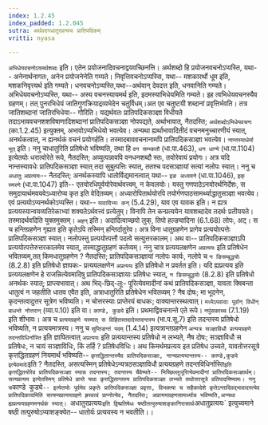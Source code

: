 ```yaml
---
index: 1.2.45
index_padded: 1.2.045
sutra: अर्थवदगधातुरप्रत्ययः प्रातिपदिकम्
vritti: nyasa

---
```

`अभिधेयवचनोऽयमर्थशब्दः` इति। एतेन प्रयोजनादिवचनाद्वयवच्छिनत्ति। अर्थशब्दो हि प्रयोजनवचनोऽप्यस्ति, यथा-- अनेनार्थनागतः, अनेन प्रयोजनेनेति गम्यते। निवृत्तिवचनोऽप्यस्सि, यथा-- मशकारर्थो धूम इति, मशकनिवृत्त्यर्थ इति गम्यते। धनवचनोऽप्यस्ति,यथा--अर्थवान् देवदत्त इति, धनवानिति गम्यते। अभिधेयवचनोऽप्यस्ति, यथा-- अस्य वचनस्यायमर्थ इति, इदमस्याभिधेयमिति गम्यते। इह त्वभिधेयवचनस्यैव ग्रहणम्। तत् पुनरभिधेयं जातिगुणक्रियाद्रव्यभेदेन चतुर्विधम्।अत एव चतुष्टयी शब्दानां प्रवृत्तिर्भवति। तत्र जातिशब्दानां जातिरभिधेया-- गौरिति। यद्यर्थवतः प्रातिपदिकसञ्ज्ञा विधीयते तदाऽभाववचनशशविषाणादिशब्दानां प्रातिपदिकसञ्ज्ञा नोपपद्यते, अर्थाभावात्, नैतदस्ति; `अर्थशब्दोऽभिधेयवचनः` (का.1.2.45) इत्युक्तम्, अभावोऽप्यभिधेयो भवत्येव। अन्यथा ह्यर्थाभावादितीदं वचनमनुच्चारणीयं स्यात्, अनर्थकत्वात्, न ह्यनर्थकं वचनं प्रयोगर्हति। तस्मादबाववचनानामपि प्रातिपदिकसञ्ज्ञा भवत्येव।
`नान्तस्याधेर्मा भूत्` इति। ननु चाधातुरिति प्रतिषेधो भविष्यति, तथा हि `वन सम्भ्कतौ` (धा.पा.463), `धन धान्ये` (धा.पा.1104) इत्येतयोः धरात्वोरेते रूपे, नैतदस्ति; अव्युत्पन्नावपि वनधनशब्दौ स्तः, तयोरेवायं प्रयोगः। अत्र यदि नान्तस्यावधेः प्रातिपदिकसञ्ज्ञा स्यात् तदा सुबुत्पत्तिः स्यात्, ततश्च पदसञ्ज्ञायां सत्यां नलोपः स्यात्। ननु च `अधातुः` `अप्रत्ययः`-- नैतदस्ति; अनर्थकस्यापि धातोर्विद्यमानत्वात् यथा-- `इङ अध्ययने` (धा.पा.1046), `इक् स्मरणे` (धा.पा.1047) इति-- एतयोरधिपूर्वयोरेवार्थवत्त्वम्, न केवलयोः। यस्तु गणपाठेऽनयोरर्थनिर्देशः, स समुदायार्थमवयवेऽध्यारोप्य कृत इति वेदितव्यम्। अध्यारोपितार्थयोरपि तयोर्गणपाठसामर्थ्याद्धातुसञ्ज्ञा भवत्येव। एवं प्रत्ययोऽप्यनर्थकोऽप्यस्ति। यथा-- `यावादिभ्यः कन्` (5.4.29), याव एव यावक इति। न ह्यत्र प्रत्ययस्यान्वयव्यतिरेकाभ्यां शक्यतेऽर्थवत्त्वं प्रत्येतुम्। विनापि तेन कन्प्रत्ययेन यावशब्दादेव तदर्थः प्रतीययते। तस्मादर्थवदिति युक्तमुक्तम्।
`अहन्` इति। अदादित्वाच्छपो लुक्, तिपो हल्ङ्यादिना (6.1.68) लोपः, अट्। स च हन्तिग्रहणेन गृह्यत इति कृतेऽपि तस्मिन् हन्तिर्दातुरेव। अत्र विना धातुग्रहणेन प्रागेव प्रत्ययोत्पत्तेः प्रातिपदिकसञ्ज्ञा स्यात्। नलोपस्तु प्रत्ययोत्पत्तौ पदत्वे सत्युत्तरकालम्। अथ वा-- प्रातिपदिकसञ्ज्ञाऽपि प्रत्ययोत्पत्तेरुत्तरकालमेव स्यात्, तस्माद्धातुग्रहणं कर्तव्यम्। ननु चात्र प्रत्ययलक्षणेन `अप्रत्ययः` इति प्रतिषेधेन भवितव्यम्,तत् किमधातुग्रहणेन ? नैतदस्ति; प्रातिपदिकसञ्ज्ञायां नलोपः कार्यः, नलोपे च `न ङिसम्बुद्धयोः` (8.2.8) इति प्रतिषेधो ज्ञापकः- प्रत्ययलक्षणेन `अप्रत्ययः` इति प्रतिषेधो न प्रवर्तत इति। यदि ह्यप्रत्यय इति प्रत्ययलक्षणेन हे राजन्नित्येवमादिषु प्रातिपदिकसञ्ज्ञायाः प्रतिषेधः स्यात्, `न ङिसम्बुद्धयोः` (8.2.8) इति प्रतिषेधो अनर्थकः स्यात्; प्राप्त्यभावात्। अथ भिद्-छिद्-लूः- पूरित्येवमादीनां कथं प्रातिपदिकसञ्ज्ञा, यावता क्विबन्ता धातुत्वं न जहतीति धातव एवैत इति, अत्राधातुरिति प्रतिषेधेन भवितव्यम् ? नैष दोषः; मा भूदनेन, कृदन्तत्वादुत्तर सूत्रेण भविष्यति। न चोत्तरस्याः प्राप्तेरयं बाधकः; वाक्यान्तरस्थत्वात्। `मध्येऽपवादाः पूर्वान् विधीन् बाधन्ते नोत्तरान्` (व्या.प.10) इति वा।
`काण्डे, कुड्ये` इति। प्रथमाद्विवचनान्ते एते रूपे। `नपुंसकाच्च` (7.1.19) इति शीभावः। अत्र च `प्रत्ययग्रहणे यस्मात् स विहितस्तदादेस्तदन्तस्य` (भा.प.सू.7) इति तदन्तस्य प्रतिषेधो भविष्यति, न प्रत्ययमात्रस्य। ननु च `सुप्तिङन्तं पदम्` (1.4.14) इत्यत्रान्तग्रहणेन `अन्यत्र सञ्ज्ञाविधौ प्रत्ययग्रहणे तदन्तविधिर्नास्ति` इति ज्ञापितत्वात् `अप्रत्ययः` इति प्रत्ययान्तस्य प्रतिषेधो न लभ्यते, नैष दोषः; सञ्ज्ञाविधौ स प्रतिषेधः, न चायं सञ्ज्ञाविधिः, किं तर्हि ? प्रतिषेधविधिः। अथ किमर्थमप्रत्यय इत प्रतिषेध उच्यते, यावतोत्तरसूत्रे कृत्तद्धितग्रहणं नियमार्थं भविष्यति-- `कृत्तद्धितान्तस्यैव प्रातिपदिकसञ्ज्ञा, नान्यप्रत्ययान्तस्य-- काण्डे,कुड्ये इत्येवमादेः`इति ? नैतदस्ति, असत्यस्मिन् प्रतिषेधेऽन्यत्रठसञ्ज्ञाविधौ प्रत्ययग्रहणे तदन्तविधिर्नास्ति` इति कृत्तद्धितयोरेव प्रातिपदिकसञ्ज्ञा स्यान्न तदन्तस्य; तदन्तस्य चैवेष्यते-- भिच्छिल्लूःपूरित्येवमादीनां प्रातिपदिकसञ्ज्ञार्थम्। सत्यप्रत्यय इत्येतस्मिन् प्रतिषेधे प्राप्ते यथा कृत्तद्धितान्तस्य प्रातिपदिकसञ्ज्ञा लभ्यते तथोत्तरसूत्रे प्रतिपादयिष्यामः। ननु च `काण्डे` `कुड्ये`-- इत्येतयोः पूर्वमेव प्रकृतेः प्रातिपदिकसञ्ज्ञा प्रवृत्ता, विभक्त्या च सहैकादेशे कृतेऽन्तादिवद्भावादस्त्येव प्रातिपदिकत्वमिति सत्यप्यप्रत्ययग्रहणे ह्रस्वत्वं प्राप्नोत्येव, नैतदस्ति; अप्रत्ययग्रहणसामर्थ्यान्न भविष्यति,अन्यथा ह्यप्रत्ययग्रहणमनर्थकं स्यात्।
`अधातुरप्रत्ययः` इति द्विष्प्रतिषेधः षष्ठीतत्पुरुषाशङ्कानिरासार्थः `अधातुप्रत्ययः` इत्युच्यमाने षष्ठी तत्पुरुषोऽप्याशङ्क्येत-- धातोर्यः प्रत्ययस्य न भवतीति।।